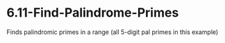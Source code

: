 # 6.11-Find-Palindrome-Primes
Finds palindromic primes in a range (all 5-digit pal primes in this example) 
